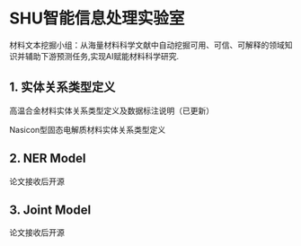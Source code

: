 # SHU智能信息处理实验室
材料文本挖掘小组：从海量材料科学文献中自动挖掘可用、可信、可解释的领域知识并辅助下游预测任务,实现AI赋能材料科学研究.
## 1. 实体关系类型定义
高温合金材料实体关系类型定义及数据标注说明（已更新）

Nasicon型固态电解质材料实体关系类型定义
## 2. NER Model
论文接收后开源
## 3. Joint Model
论文接收后开源
